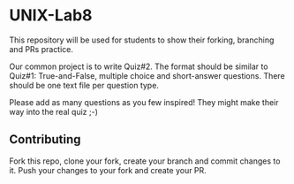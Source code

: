 # UNIX-Lab8
This repository will be used for students to show their forking, branching and PRs practice.

Our common project is to write Quiz#2. The format should be similar to Quiz#1: True-and-False, multiple choice and short-answer questions. There should be one text file per question type. 

Please add as many questions as you few inspired! They might make their way into the real quiz ;-)

## Contributing
Fork this repo, clone your fork, create your branch and commit changes to it. Push your changes to your fork and create your PR.
